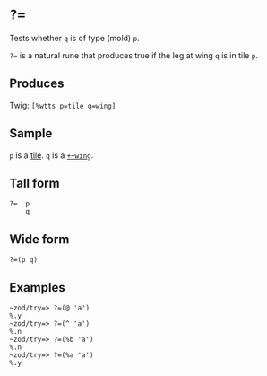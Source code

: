 `?=`
====

Tests whether `q` is of type (mold) `p`.


`?=` is a natural rune that produces true if the leg at wing `q` is in
tile `p`.

Produces
--------

Twig: `[%wtts p=tile q=wing]`

Sample
------

`p` is a [tile](). `q` is a [`++wing`]().

Tall form
---------

    ?=  p
        q

Wide form
---------

    ?=(p q)

Examples
--------

    ~zod/try=> ?=(@ 'a')
    %.y
    ~zod/try=> ?=(^ 'a')
    %.n
    ~zod/try=> ?=(%b 'a')
    %.n
    ~zod/try=> ?=(%a 'a')
    %.y
